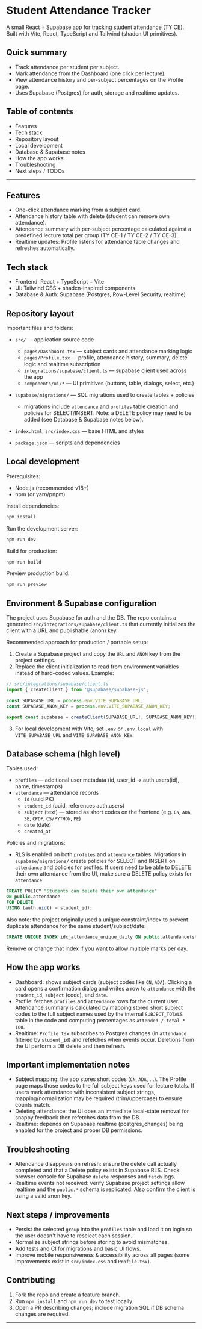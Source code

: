 # Student Attendance Tracker

A small React + Supabase app for tracking student attendance (TY CE). Built with Vite, React, TypeScript and Tailwind (shadcn UI primitives).

## Quick summary
- Track attendance per student per subject.
- Mark attendance from the Dashboard (one click per lecture).
- View attendance history and per-subject percentages on the Profile page.
- Uses Supabase (Postgres) for auth, storage and realtime updates.

## Table of contents
- Features
- Tech stack
- Repository layout
- Local development
- Database & Supabase notes
- How the app works
- Troubleshooting
- Next steps / TODOs

---

## Features
- One-click attendance marking from a subject card.
- Attendance history table with delete (student can remove own attendance).
- Attendance summary with per-subject percentage calculated against a predefined lecture total per group (TY CE-1 / TY CE-2 / TY CE-3).
- Realtime updates: Profile listens for attendance table changes and refreshes automatically.

## Tech stack
- Frontend: React + TypeScript + Vite
- UI: Tailwind CSS + shadcn-inspired components
- Database & Auth: Supabase (Postgres, Row-Level Security, realtime)

## Repository layout
Important files and folders:

- `src/` — application source code
  - `pages/Dashboard.tsx` — subject cards and attendance marking logic
  - `pages/Profile.tsx` — profile, attendance history, summary, delete logic and realtime subscription
  - `integrations/supabase/client.ts` — supabase client used across the app
  - `components/ui/*` — UI primitives (buttons, table, dialogs, select, etc.)

- `supabase/migrations/` — SQL migrations used to create tables + policies
  - migrations include `attendance` and `profiles` table creation and policies for SELECT/INSERT. Note: a DELETE policy may need to be added (see Database & Supabase notes below).

- `index.html`, `src/index.css` — base HTML and styles
- `package.json` — scripts and dependencies

## Local development

Prerequisites:
- Node.js (recommended v18+)
- npm (or yarn/pnpm)

Install dependencies:

```powershell
npm install
```

Run the development server:

```powershell
npm run dev
```

Build for production:

```powershell
npm run build
```

Preview production build:

```powershell
npm run preview
```

## Environment & Supabase configuration

The project uses Supabase for auth and the DB. The repo contains a generated `src/integrations/supabase/client.ts` that currently initializes the client with a URL and publishable (anon) key.

Recommended approach for production / portable setup:

1. Create a Supabase project and copy the `URL` and `ANON` key from the project settings.
2. Replace the client initialization to read from environment variables instead of hard-coded values. Example:

```ts
// src/integrations/supabase/client.ts
import { createClient } from '@supabase/supabase-js';

const SUPABASE_URL = process.env.VITE_SUPABASE_URL;
const SUPABASE_ANON_KEY = process.env.VITE_SUPABASE_ANON_KEY;

export const supabase = createClient(SUPABASE_URL!, SUPABASE_ANON_KEY!);
```

3. For local development with Vite, set `.env` or `.env.local` with `VITE_SUPABASE_URL` and `VITE_SUPABASE_ANON_KEY`.

## Database schema (high level)

Tables used:

- `profiles` — additional user metadata (id, user_id -> auth.users(id), name, timestamps)
- `attendance` — attendance records
  - `id` (uuid PK)
  - `student_id` (uuid, references auth.users)
  - `subject` (text) — stored as short codes on the frontend (e.g. `CN`, `ADA`, `SE`, `CPDP`, `CS/PYTHON`, `PE`)
  - `date` (date)
  - `created_at`

Policies and migrations:
- RLS is enabled on both `profiles` and `attendance` tables. Migrations in `supabase/migrations/` create policies for SELECT and INSERT on `attendance` and policies for profiles. If users need to be able to DELETE their own attendance from the UI, make sure a DELETE policy exists for `attendance`:

```sql
CREATE POLICY "Students can delete their own attendance"
ON public.attendance
FOR DELETE
USING (auth.uid() = student_id);
```

Also note: the project originally used a unique constraint/index to prevent duplicate attendance for the same student/subject/date:

```sql
CREATE UNIQUE INDEX idx_attendance_unique_daily ON public.attendance(student_id, subject, date);
```

Remove or change that index if you want to allow multiple marks per day.

## How the app works 

- Dashboard: shows subject cards (subject codes like `CN`, `ADA`). Clicking a card opens a confirmation dialog and writes a row to `attendance` with the `student_id`, `subject` (code), and `date`.
- Profile: fetches `profiles` and `attendance` rows for the current user. Attendance summary is calculated by mapping stored short subject codes to the full subject names used by the internal `SUBJECT_TOTALS` table in the code and computing percentages as `attended / total * 100`.
- Realtime: `Profile.tsx` subscribes to Postgres changes (in `attendance` filtered by `student_id`) and refetches when events occur. Deletions from the UI perform a DB delete and then refresh.

## Important implementation notes

- Subject mapping: the app stores short codes (`CN`, `ADA`, ...). The Profile page maps those codes to the full subject keys used for lecture totals. If users mark attendance with inconsistent subject strings, mapping/normalization may be required (trim/uppercase) to ensure counts match.
- Deleting attendance: the UI does an immediate local-state removal for snappy feedback then refetches data from the DB.
- Realtime: depends on Supabase realtime (postgres_changes) being enabled for the project and proper DB permissions.

## Troubleshooting

- Attendance disappears on refresh: ensure the delete call actually completed and that a Delete policy exists in Supabase RLS. Check browser console for Supabase `delete` responses and `fetch` logs.
- Realtime events not received: verify Supabase project settings allow realtime and the `public.*` schema is replicated. Also confirm the client is using a valid anon key.

## Next steps / improvements

- Persist the selected `group` into the `profiles` table and load it on login so the user doesn't have to reselect each session.
- Normalize subject strings before storing to avoid mismatches.
- Add tests and CI for migrations and basic UI flows.
- Improve mobile responsiveness & accessibility across all pages (some improvements exist in `src/index.css` and `Profile.tsx`).

## Contributing

1. Fork the repo and create a feature branch.
2. Run `npm install` and `npm run dev` to test locally.
3. Open a PR describing changes; include migration SQL if DB schema changes are required.

---



